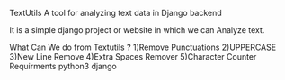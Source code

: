 TextUtils
A tool for analyzing text data in Django backend

It is a simple django project or website in which we can Analyze text.

What Can We do from Textutils ?
1)Remove Punctuations
2)UPPERCASE
3)New Line Remove
4)Extra Spaces Remover
5)Character Counter
Requirments
python3
django
